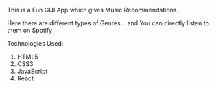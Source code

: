 This is a Fun GUI App which gives Music Recommendations.

Here there are different types of Genres... and You can directly listen to them on Spotify

Technologies Used:

1. HTML5
2. CSS3
3. JavaScript
4. React
